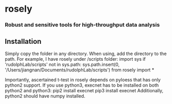# rosely
### Robust and sensitive tools for high-throughput data analysis

## Installation
Simply copy the folder in any directory. When using, add the directory to the path. For example, I have rosely under /scripts folder:
    import sys
    if 'rudolphLab/scripts' not in sys.path: sys.path.insert(0, '/Users/jiangnan/Documents/rudolphLab/scripts')
    from rosely import *

Importantly, ascertained t-test in rosely depends on pyloess that has only python2 support. If you use python3, execnet has to be installed on both python2 and python3:
    pip2 install execnet
    pip3 install execnet
Additionally, python2 should have numpy installed.
